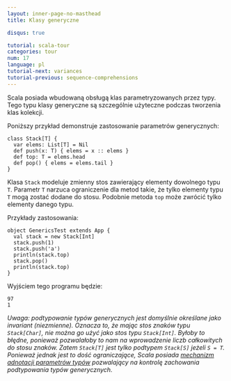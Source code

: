```yaml
---
layout: inner-page-no-masthead
title: Klasy generyczne

disqus: true

tutorial: scala-tour
categories: tour
num: 17
language: pl
tutorial-next: variances
tutorial-previous: sequence-comprehensions
---
```


Scala posiada wbudowaną obsługą klas parametryzowanych przez typy. Tego typu klasy generyczne są szczególnie użyteczne podczas tworzenia klas kolekcji.

Poniższy przykład demonstruje zastosowanie parametrów generycznych:

```tut
class Stack[T] {
  var elems: List[T] = Nil
  def push(x: T) { elems = x :: elems }
  def top: T = elems.head
  def pop() { elems = elems.tail }
}
```

Klasa `Stack` modeluje zmienny stos zawierający elementy dowolnego typu `T`. Parametr `T` narzuca ograniczenie dla metod takie, że tylko elementy typu `T` mogą zostać dodane do stosu. Podobnie metoda `top` może zwrócić tylko elementy danego typu.

Przykłady zastosowania:

```tut
object GenericsTest extends App {
  val stack = new Stack[Int]
  stack.push(1)
  stack.push('a')
  println(stack.top)
  stack.pop()
  println(stack.top)
}
```

Wyjściem tego programu będzie:

```
97
1
```

_Uwaga: podtypowanie typów generycznych jest domyślnie określane jako invariant (niezmienne). Oznacza to, że mając stos znaków typu `Stack[Char]`, nie można go użyć jako stos typu `Stack[Int]`. Byłoby to błędne, ponieważ pozwalałoby to nam na wprowadzenie liczb całkowitych do stosu znaków. Zatem `Stack[T]` jest tylko podtypem `Stack[S]` jeżeli `S = T`. Ponieważ jednak jest to dość ograniczające, Scala posiada [mechanizm adnotacji parametrów typów](variances.html) pozwalający na kontrolę zachowania podtypowania typów generycznych._
